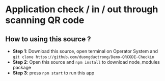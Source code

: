 # Application check / in / out through scanning QR code

## How to using this source ?
 - **Step 1**: Download this source, open terminal on Operator System and ```git clone https://github.com/duongductrong/Demo-QRCODE-Checkin```
 - **Step 2**: Open this source and ```npm install``` to download node_modules package
 - **Step 3**: press ```npm start``` to run this app
